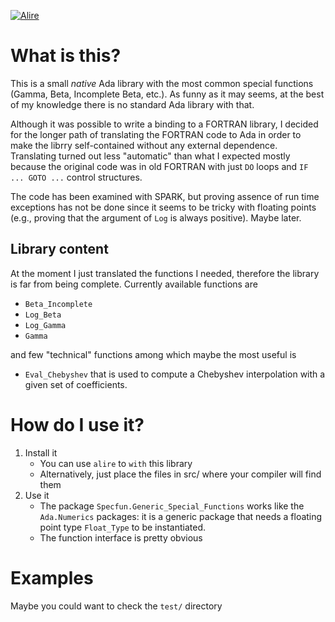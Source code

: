 [![Alire](https://img.shields.io/endpoint?url=https://alire.ada.dev/badges/specfun.json)](https://alire.ada.dev/crates/specfun.html)

# What is this?

This is a small _native_ Ada library with the most common special functions (Gamma, Beta, Incomplete Beta, etc.).  As funny as it may seems, at the best of my knowledge there is no standard Ada library with that.

Although it was possible to write a binding to a FORTRAN library, I decided for the longer path of translating the FORTRAN code to Ada in order to make the librry self-contained without any external dependence. Translating turned out less "automatic" than what I expected mostly because the original code was in old FORTRAN with just `DO` loops and `IF ... GOTO ...` control structures.

The code has been examined with SPARK, but proving assence of run time exceptions has not be done since it seems to be tricky with floating points (e.g., proving that the argument of `Log` is always positive). Maybe later.

## Library content 

At the moment I just translated the functions I needed, therefore the library is far from being complete. Currently available functions are

* `Beta_Incomplete`
* `Log_Beta`
* `Log_Gamma`
* `Gamma`

and few "technical" functions among which maybe the most useful is

* `Eval_Chebyshev` that is used to compute a Chebyshev interpolation with a given set of coefficients.

# How do I use it? 

1. Install it
   * You can use `alire` to `with` this library
   * Alternatively, just place the files in src/ where your compiler will find them
2. Use it
   * The package `Specfun.Generic_Special_Functions` works like the `Ada.Numerics` packages: it is a generic package that needs a floating point type `Float_Type` to be instantiated.
   * The function interface is pretty obvious

# Examples

Maybe you could want to check the `test/` directory



